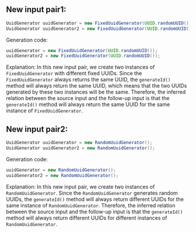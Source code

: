 ## New input pair1:
```java
UuidGenerator uuidGenerator = new FixedUuidGenerator(UUID.randomUUID());
UuidGenerator uuidGenerator2 = new FixedUuidGenerator(UUID.randomUUID());
```
Generation code:
```java
uuidGenerator = new FixedUuidGenerator(UUID.randomUUID());
uuidGenerator2 = new FixedUuidGenerator(UUID.randomUUID());
```
Explanation:
In this new input pair, we create two instances of `FixedUuidGenerator` with different fixed UUIDs. Since the `FixedUuidGenerator` always returns the same UUID, the `generateId()` method will always return the same UUID, which means that the two UUIDs generated by these two instances will be the same. Therefore, the inferred relation between the source input and the follow-up input is that the `generateId()` method will always return the same UUID for the same instance of `FixedUuidGenerator`.

## New input pair2:
```java
UuidGenerator uuidGenerator = new RandomUuidGenerator();
UuidGenerator uuidGenerator2 = new RandomUuidGenerator();
```
Generation code:
```java
uuidGenerator = new RandomUuidGenerator();
uuidGenerator2 = new RandomUuidGenerator();
```
Explanation:
In this new input pair, we create two instances of `RandomUuidGenerator`. Since the `RandomUuidGenerator` generates random UUIDs, the `generateId()` method will always return different UUIDs for the same instance of `RandomUuidGenerator`. Therefore, the inferred relation between the source input and the follow-up input is that the `generateId()` method will always return different UUIDs for different instances of `RandomUuidGenerator`.
